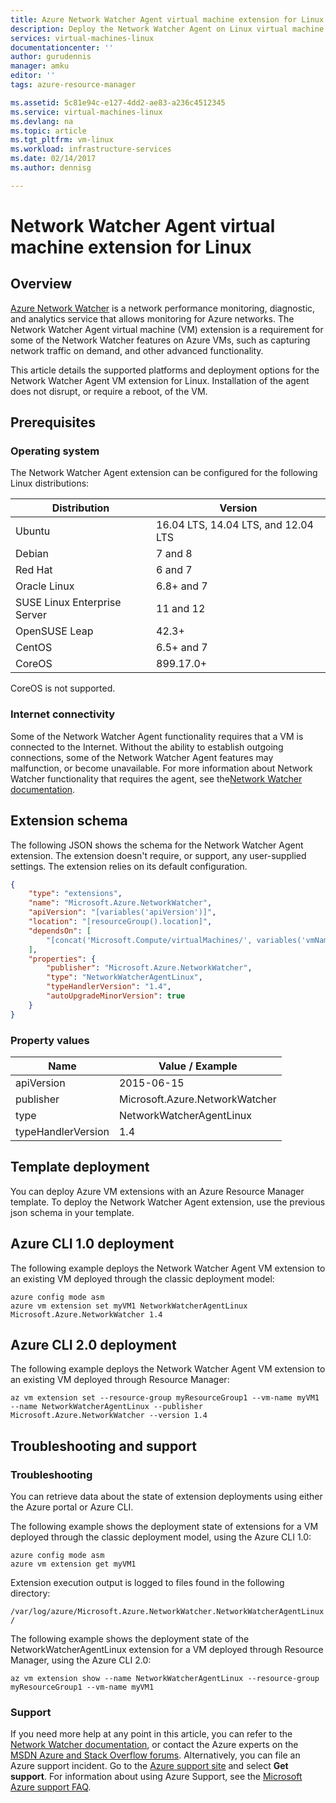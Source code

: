 ```yaml
---
title: Azure Network Watcher Agent virtual machine extension for Linux | Microsoft Docs
description: Deploy the Network Watcher Agent on Linux virtual machine using a virtual machine extension.
services: virtual-machines-linux
documentationcenter: ''
author: gurudennis
manager: amku
editor: ''
tags: azure-resource-manager

ms.assetid: 5c81e94c-e127-4dd2-ae83-a236c4512345
ms.service: virtual-machines-linux
ms.devlang: na
ms.topic: article
ms.tgt_pltfrm: vm-linux
ms.workload: infrastructure-services
ms.date: 02/14/2017
ms.author: dennisg

---
```

# Network Watcher Agent virtual machine extension for Linux

## Overview

[Azure Network Watcher](/azure/network-watcher/) is a network performance monitoring, diagnostic, and analytics service that allows monitoring for Azure networks. The Network Watcher Agent virtual machine (VM) extension is a requirement for some of the Network Watcher features on Azure VMs, such as capturing network traffic on demand, and other advanced functionality.

This article details the supported platforms and deployment options for the Network Watcher Agent VM extension for Linux. Installation of the agent does not disrupt, or require a reboot, of the VM.

## Prerequisites

### Operating system

The Network Watcher Agent extension can be configured for the following Linux distributions:

| Distribution | Version |
|---|---|
| Ubuntu | 16.04 LTS, 14.04 LTS, and 12.04 LTS |
| Debian | 7 and 8 |
| Red Hat | 6 and 7 |
| Oracle Linux | 6.8+ and 7 |
| SUSE Linux Enterprise Server | 11 and 12 |
| OpenSUSE Leap | 42.3+ |
| CentOS | 6.5+ and 7 |
| CoreOS | 899.17.0+ |

CoreOS is not supported.

### Internet connectivity

Some of the Network Watcher Agent functionality requires that a VM is connected to the Internet. Without the ability to establish outgoing connections, some of the Network Watcher Agent features may malfunction, or become unavailable. For more information about Network Watcher functionality that requires the agent, see the[Network Watcher documentation](/azure/network-watcher/).

## Extension schema

The following JSON shows the schema for the Network Watcher Agent extension. The extension doesn't require, or support, any user-supplied settings. The extension relies on its default configuration.

```json
{
    "type": "extensions",
    "name": "Microsoft.Azure.NetworkWatcher",
    "apiVersion": "[variables('apiVersion')]",
    "location": "[resourceGroup().location]",
    "dependsOn": [
        "[concat('Microsoft.Compute/virtualMachines/', variables('vmName'))]"
    ],
    "properties": {
        "publisher": "Microsoft.Azure.NetworkWatcher",
        "type": "NetworkWatcherAgentLinux",
        "typeHandlerVersion": "1.4",
        "autoUpgradeMinorVersion": true
    }
}
```

### Property values

| Name | Value / Example |
| ---- | ---- |
| apiVersion | 2015-06-15 |
| publisher | Microsoft.Azure.NetworkWatcher |
| type | NetworkWatcherAgentLinux |
| typeHandlerVersion | 1.4 |

## Template deployment

You can deploy Azure VM extensions with an Azure Resource Manager template. To deploy the Network Watcher Agent extension, use the previous json schema in your template.

## Azure CLI 1.0 deployment

The following example deploys the Network Watcher Agent VM extension to an existing VM deployed through the classic deployment model:

```azurecli
azure config mode asm
azure vm extension set myVM1 NetworkWatcherAgentLinux Microsoft.Azure.NetworkWatcher 1.4
```

## Azure CLI 2.0 deployment

The following example deploys the Network Watcher Agent VM extension to an existing VM deployed through Resource Manager:

```azurecli
az vm extension set --resource-group myResourceGroup1 --vm-name myVM1 --name NetworkWatcherAgentLinux --publisher Microsoft.Azure.NetworkWatcher --version 1.4
```

## Troubleshooting and support

### Troubleshooting

You can retrieve data about the state of extension deployments using either the Azure portal or Azure CLI.

The following example shows the deployment state of extensions for a VM deployed through the classic deployment model, using the Azure CLI 1.0:

```azurecli
azure config mode asm
azure vm extension get myVM1
```
Extension execution output is logged to files found in the following directory:

`
/var/log/azure/Microsoft.Azure.NetworkWatcher.NetworkWatcherAgentLinux/
`

The following example shows the deployment state of the NetworkWatcherAgentLinux extension for a VM deployed through Resource Manager, using the Azure CLI 2.0:

```azurecli
az vm extension show --name NetworkWatcherAgentLinux --resource-group myResourceGroup1 --vm-name myVM1
```

### Support

If you need more help at any point in this article, you can refer to the [Network Watcher documentation](/azure/network-watcher/), or contact the Azure experts on the [MSDN Azure and Stack Overflow forums](https://azure.microsoft.com/support/forums/). Alternatively, you can file an Azure support incident. Go to the [Azure support site](https://azure.microsoft.com/support/options/) and select **Get support**. For information about using Azure Support, see the [Microsoft Azure support FAQ](https://azure.microsoft.com/support/faq/).

